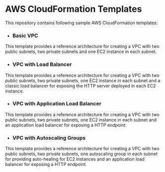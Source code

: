 # AWS CloudFormation Templates

This repository contains following sample AWS CloudFormation templates:

- ### Basic VPC

This template provides a reference architecture for creating a VPC with two public subnets, two private subnets and one EC2 instance in each subnet.

- ### VPC with Load Balancer

This template provides a reference architecture for creating a VPC with two public subnets, two private subnets, one EC2 instance in each subnet and a classic load balancer for exposing the HTTP server deployed in each EC2 instance.

- ### VPC with Application Load Balancer

This template provides a reference architecture for creating a VPC with two public subnets, two private subnets, one EC2 instance in each subnet and an application load balancer for exposing a HTTP endpoint.
 
- ### VPC with Autoscaling Groups

This template provides a reference architecture for creating a VPC with two public subnets, two private subnets, one autoscaling group in each subnet for providing auto-healing for EC2 instances and an application load balancer for exposing a HTTP endpoint.